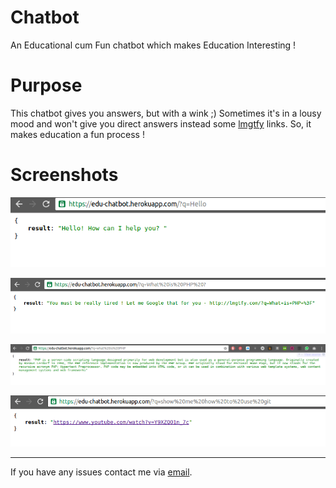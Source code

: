# Chatbot
An Educational cum Fun chatbot which makes Education Interesting !

# Purpose
This chatbot gives you answers, but with a wink ;)
Sometimes it's in a lousy mood and won't give you direct answers instead some [lmgtfy](http://lmgtfy.com/) links. So, it makes education a fun process !

# Screenshots
![Screenshot 1](img/ss1.png)

![Screenshot 2](img/ss2.png)

![Screenshot 3](img/ss3.png)

![Screenshot 4](img/ss4.png)

--------------------------

If you have any issues contact me via [email](http://scr.im/3hmx).